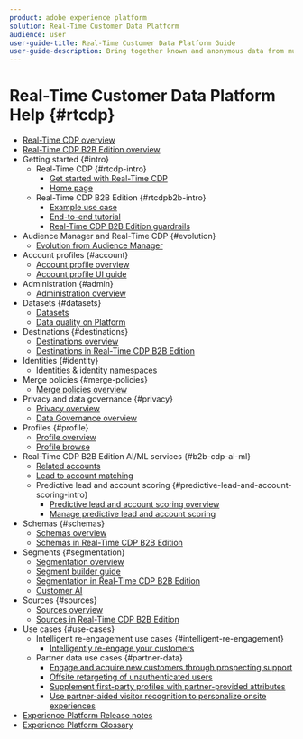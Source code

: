 ```yaml
---
product: adobe experience platform
solution: Real-Time Customer Data Platform
audience: user
user-guide-title: Real-Time Customer Data Platform Guide
user-guide-description: Bring together known and anonymous data from multiple enterprise sources to create customer profiles, create audience segments from those profiles, and activate those segments to third-party destinations.
---
```


# Real-Time Customer Data Platform Help {#rtcdp}

* [Real-Time CDP overview](overview.md)
* [Real-Time CDP B2B Edition overview](b2b-overview.md)
* Getting started {#intro}
  * Real-Time CDP {#rtcdp-intro}
    * [Get started with Real-Time CDP](get-started.md)
    * [Home page](home-page-dashboards.md)
  * Real-Time CDP B2B Edition {#rtcdpb2b-intro}
    * [Example use case](./b2b-use-case.md)
    * [End-to-end tutorial](./b2b-tutorial.md)
    * [Real-Time CDP B2B Edition guardrails](b2b-guardrails.md)
* Audience Manager and Real-Time CDP {#evolution}
  * [Evolution from Audience Manager](aam-to-rtcdp.md)
* Account profiles {#account}
  * [Account profile overview](accounts/account-profile-overview.md)
  * [Account profile UI guide](accounts/account-profile-ui-guide.md)
* Administration {#admin}
  * [Administration overview](administration/admin-overview.md)
* Datasets {#datasets}
  * [Datasets](datasets/dataset.md)
  * [Data quality on Platform](datasets/data-quality.md)
* Destinations {#destinations}
  * [Destinations overview](destinations/overview.md)
  * [Destinations in Real-Time CDP B2B Edition](destinations/b2b.md)
* Identities {#identity}  
  * [Identities & identity namespaces](profile/identities-overview.md)
* Merge policies {#merge-policies}
  * [Merge policies overview](profile/merge-policies.md)
* Privacy and data governance {#privacy}
  * [Privacy overview](privacy/privacy-overview.md)
  * [Data Governance overview](privacy/data-governance-overview.md)
* Profiles {#profile}
  * [Profile overview](profile/profile-overview.md)
  * [Profile browse](profile/profile-browse.md)
* Real-Time CDP B2B Edition AI/ML services {#b2b-cdp-ai-ml}
  * [Related accounts](b2b-ai-ml-services/related-accounts.md)
  * [Lead to account matching](b2b-ai-ml-services/lead-to-account-matching.md)
  * Predictive lead and account scoring {#predictive-lead-and-account-scoring-intro}
    * [Predictive lead and account scoring overview](b2b-ai-ml-services/predictive-lead-and-account-scoring.md)
    * [Manage predictive lead and account scoring](b2b-ai-ml-services/manage-predictive-lead-and-account-scoring.md)
* Schemas {#schemas}
  * [Schemas overview](schemas/overview.md)
  * [Schemas in Real-Time CDP B2B Edition](schemas/b2b.md)
* Segments {#segmentation}
  * [Segmentation overview](segmentation/segmentation-overview.md)
  * [Segment builder guide](segmentation/segment-builder-guide.md)
  * [Segmentation in Real-Time CDP B2B Edition](segmentation/b2b.md)
  * [Customer AI](segmentation/customer-ai.md)
* Sources {#sources}
  * [Sources overview](sources/sources-overview.md)
  * [Sources in Real-Time CDP B2B Edition](sources/b2b.md)
* Use cases {#use-cases}
  * Intelligent re-engagement use cases {#intelligent-re-engagement}
    * [Intelligently re-engage your customers](/help/rtcdp/use-case-guides/intelligent-re-engagement/intelligent-re-engagement.md)
  * Partner data use cases {#partner-data}
    * [Engage and acquire new customers through prospecting support](/help/rtcdp/partner-data/prospecting.md)  
    * [Offsite retargeting of unauthenticated users](./partner-data/offsite-retargeting.md)
    * [Supplement first-party profiles with partner-provided attributes](/help/rtcdp/partner-data/supplement-first-party-profiles.md)
    * [Use partner-aided visitor recognition to personalize onsite experiences](/help/rtcdp/partner-data/onsite-personalization.md)
* [Experience Platform Release notes](https://www.adobe.com/go/platform-release-notes-en)
* [Experience Platform Glossary](https://www.adobe.com/go/platform-glossary-en)